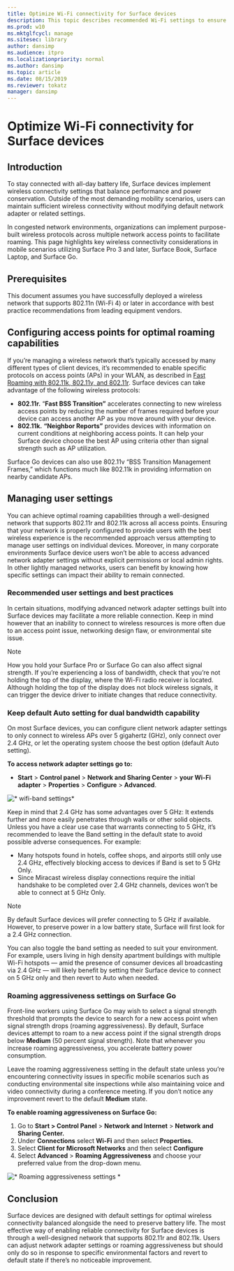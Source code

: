 ```yaml
---
title: Optimize Wi-Fi connectivity for Surface devices
description: This topic describes recommended Wi-Fi settings to ensure Surface devices stay connected in congested network environments and mobile scenarios.
ms.prod: w10
ms.mktglfcycl: manage
ms.sitesec: library
author: dansimp
ms.audience: itpro
ms.localizationpriority: normal
ms.author: dansimp
ms.topic: article
ms.date: 08/15/2019
ms.reviewer: tokatz
manager: dansimp
---
```

# Optimize Wi-Fi connectivity for Surface devices

## Introduction

To stay connected with all-day battery life, Surface devices implement wireless connectivity settings that balance performance and power conservation. Outside of the most demanding mobility scenarios, users can maintain sufficient wireless connectivity without modifying default network adapter or related settings. 

In congested network environments, organizations can implement purpose-built wireless protocols across multiple network access points to facilitate roaming. This page highlights key wireless connectivity considerations in mobile scenarios utilizing Surface Pro 3 and later, Surface Book, Surface Laptop, and Surface Go.

## Prerequisites

This document assumes you have successfully deployed a wireless network that supports 802.11n (Wi-Fi 4) or later in accordance with best practice recommendations from leading equipment vendors.

## Configuring access points for optimal roaming capabilities

If you’re managing a wireless network that’s typically accessed by many different types of client devices, it’s recommended to enable specific protocols on access points (APs) in your WLAN, as described in [Fast Roaming with 802.11k, 802.11v, and 802.11r](https://docs.microsoft.com/en-us/windows-hardware/drivers/network/fast-roaming-with-802-11k--802-11v--and-802-11r). Surface devices can take advantage of the following wireless protocols:

- **802.11r.** “**Fast BSS Transition”** accelerates connecting to new wireless access points by reducing the number of frames required before your device can access another AP as you move around with your device.
- **802.11k.** **“Neighbor Reports”** provides devices with information on current conditions at neighboring access points. It can help your Surface device choose the best AP using criteria other than signal strength such as AP utilization.

Surface Go devices can also use 802.11v “BSS Transition Management Frames,” which functions much like 802.11k in providing information on nearby candidate APs.

## Managing user settings

You can achieve optimal roaming capabilities through a well-designed network that supports  802.11r and 802.11k across all access points. Ensuring that your network is properly configured to provide users with the best wireless experience is the recommended approach versus attempting to manage user settings on individual devices. Moreover, in many corporate environments Surface device users won’t be able to access advanced network adapter settings without explicit permissions or local admin rights. In other lightly managed networks, users can benefit by knowing how specific settings can impact their ability to remain connected.

### Recommended user settings and best practices

In certain situations, modifying advanced network adapter settings built into Surface devices may facilitate a more reliable connection. Keep in mind however that an inability to connect to wireless resources is more often due to an access point issue, networking design flaw, or environmental site issue.

> [!NOTE]
> How you hold your Surface Pro or Surface Go can also affect signal strength. If you’re experiencing a loss of bandwidth, check that you’re not holding the top of the display, where the Wi-Fi radio receiver is located. Although holding the top of the display does not block wireless signals, it can trigger the device driver to initiate changes that reduce connectivity.

### Keep default Auto setting for dual bandwidth capability
On most Surface devices, you can configure client network adapter settings to only connect to wireless APs over 5 gigahertz (GHz), only connect over 2.4 GHz, or let the operating system choose the best option (default Auto setting).

**To access network adapter settings go to:**

- **Start** > **Control panel** > **Network and Sharing Center** > **your Wi-Fi adapter** > **Properties** > **Configure** > **Advanced**.

![* wifi-band settings*](images/wifi-band.png) <br>

Keep in mind that 2.4 GHz has some advantages over 5 GHz: It extends further and more easily penetrates through walls or other solid objects. Unless you have a clear use case that warrants connecting to 5 GHz, it’s recommended to leave the Band setting in the default state to avoid possible adverse consequences. For example:


- Many hotspots found in hotels, coffee shops, and airports still only use 2.4 GHz, effectively blocking access to devices if Band is set to 5 GHz Only.
- Since Miracast wireless display connections require the initial handshake to be completed over 2.4 GHz channels, devices won’t be able to connect at 5 GHz Only.

> [!NOTE]
> By default Surface devices will prefer connecting to 5 GHz if available. However, to preserve power  in a low battery state, Surface will first look for a 2.4 GHz connection.

You can also toggle the band setting as needed to suit your environment. For example, users living in high density apartment buildings with multiple Wi-Fi hotspots  —  amid the presence of consumer devices all broadcasting via 2.4 GHz  —  will likely benefit by setting their Surface device to connect on 5 GHz only and then revert to Auto when needed.

### Roaming aggressiveness settings on Surface Go

Front-line workers using Surface Go may wish to select a signal strength threshold that prompts the device to search for a new access point when signal strength drops (roaming aggressiveness). By default, Surface devices attempt to roam to a new access point if the signal strength drops below **Medium** (50 percent signal strength). Note that whenever you increase roaming aggressiveness, you accelerate battery power consumption.

Leave the roaming aggressiveness setting in the default state unless you’re encountering connectivity issues in specific mobile scenarios such as conducting environmental site inspections while also maintaining voice and video connectivity during a conference meeting. If you don’t notice any improvement revert to the default **Medium** state.

**To enable roaming aggressiveness on Surface Go:**

1. Go to **Start > Control Panel** > **Network and Internet** > **Network and Sharing Center.**
2. Under **Connections** select **Wi-Fi** and then select **Properties.**
3. Select **Client for Microsoft Networks** and then select **Configure**
4. Select **Advanced** > **Roaming Aggressiveness** and choose your preferred value from the drop-down menu.

![* Roaming aggressiveness settings *](images/wifi-roaming.png) <br>

## Conclusion

Surface devices are designed with default settings for optimal wireless connectivity balanced alongside the need to preserve battery life. The most effective way of enabling reliable connectivity for Surface devices is through a well-designed network that supports 802.11r and 802.11k. Users can adjust network adapter settings or roaming aggressiveness but should only do so in response to specific environmental factors and revert to default state if there’s no noticeable improvement.
